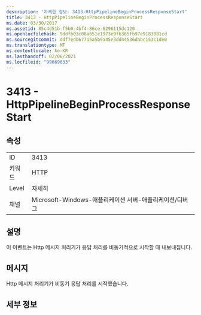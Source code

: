 ```yaml
---
description: '자세한 정보: 3413-HttpPipelineBeginProcessResponseStart'
title: 3413 - HttpPipelineBeginProcessResponseStart
ms.date: 03/30/2017
ms.assetid: 85c4d51b-f5b0-4bf4-86ce-6296115dc120
ms.openlocfilehash: 9ddfb03c08a651e1973e9f6365fb97e9183081cd
ms.sourcegitcommit: ddf7edb67715a5b9a45e3dd44536dabc153c1de0
ms.translationtype: MT
ms.contentlocale: ko-KR
ms.lasthandoff: 02/06/2021
ms.locfileid: "99669633"
---
```

# <a name="3413---httppipelinebeginprocessresponsestart"></a>3413 - HttpPipelineBeginProcessResponseStart

## <a name="properties"></a>속성  
  
|||  
|-|-|  
|ID|3413|  
|키워드|HTTP|  
|Level|자세히|  
|채널|Microsoft-Windows-애플리케이션 서버-애플리케이션/디버그|  
  
## <a name="description"></a>설명  

 이 이벤트는 Http 메시지 처리기가 응답 처리를 비동기적으로 시작할 때 내보내집니다.  
  
## <a name="message"></a>메시지  

 Http 메시지 처리기가 비동기 응답 처리를 시작했습니다.  
  
## <a name="details"></a>세부 정보
